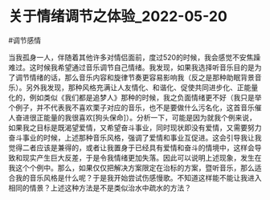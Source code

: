 # 关于情绪调节之体验_2022-05-20

#调节感情 

当我孤身一人，伴随着其他许多对情侣面前，度过520的时候，我会感觉不安焦躁难过。这时候我希望通过音乐调节自己情绪。我发现，如果我选择听音乐目的是为了调节情绪的话，那么音乐内容和旋律节奏更容易影响我（反之是那种助眠背景音乐）。另外我发现，那种风格充满让人友情化、和谐化、促使共同进步化、正能量化的，例如类似《我们都是追梦人》那种的时候，我之负面情绪更不好（我只是举个例子，并不代表我不喜欢栗子对应的音乐，也不是要做什么污名化，这首音乐催人奋进很正能量的我很喜欢\[狗头保命\]）。分析一下，可能是因为就我个例来说，如果我之目标是既渴望爱情，又希望奋斗事业，同时现状即没有爱情，又需要努力奋斗事业的时候，上述那种音乐风格，强调了爱情和事业互促进。这会引导我让我觉得二者应该是兼得的，或者让我置身于已经具有爱情和奋斗的情境中，这样会导致和现实产生巨大反差，于是令我情绪更加失落。因此可以说明上述现象，发生在我这个个例中。那么，如果仅仅把解决方案限定在治标的方案，暨听音乐，那么适合我的音乐风格是什么呢？于是我开始尝试伤感慢歌。不知道这样能不能让我进入相同的情景？上述这种方法是不是类似治水中疏水的方法？